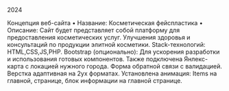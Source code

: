 2024

Концепция веб-сайта
    • Название: Косметическая фейспластика
    • Описание: Сайт будет представляет собой платформу для предоставления косметических услуг. Улучшения здоровья и консультаций по продукции элитной косметики.
 Stack-технологий: HTML,CSS,JS,PHP.
      Bootstrap (опционально): Для ускорения разработки и использования готовых компонентов.
      Также подключена Янлекс-карта с локацией нужного города.
Форма обратной связи с валидацией.
Верстка адаптивная на 2ух форматах.
Установлена анимация: Items на главной, странице, блок информации на главной странице.
